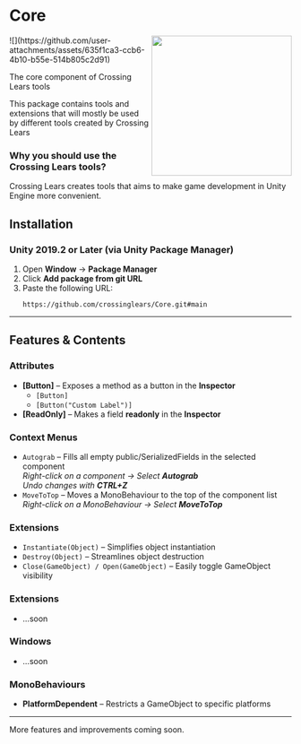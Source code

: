 # Core
<img src="https://github.com/user-attachments/assets/635f1ca3-ccb6-4b10-b55e-514b805c2d91" align="right" width="250">
![](https://github.com/user-attachments/assets/635f1ca3-ccb6-4b10-b55e-514b805c2d91)

The core component of Crossing Lears tools

This package contains tools and extensions that will mostly be used by different tools created by Crossing Lears

### Why you should use the Crossing Lears tools?
Crossing Lears creates tools that aims to make game development in Unity Engine more convenient.

## Installation
### Unity 2019.2 or Later (via Unity Package Manager)
1. Open **Window** → **Package Manager**
2. Click **Add package from git URL**
3. Paste the following URL:
   ```
   https://github.com/crossinglears/Core.git#main
   ```

---

## Features & Contents
### Attributes
- **[Button]** – Exposes a method as a button in the **Inspector**
  - ` [Button] `
  - ` [Button("Custom Label")] `
- **[ReadOnly]** – Makes a field **readonly** in the **Inspector**

### Context Menus
- `Autograb` – Fills all empty public/SerializedFields in the selected component  
  _Right-click on a component → Select **Autograb**_  
  _Undo changes with **CTRL+Z**_
- `MoveToTop` – Moves a MonoBehaviour to the top of the component list  
  _Right-click on a MonoBehaviour → Select **MoveToTop**_

### Extensions
- `Instantiate(Object)` – Simplifies object instantiation
- `Destroy(Object)` – Streamlines object destruction
- `Close(GameObject) / Open(GameObject)` – Easily toggle GameObject visibility

### Extensions
- ...soon
  
### Windows
- ...soon

### MonoBehaviours
- **PlatformDependent** – Restricts a GameObject to specific platforms

---

More features and improvements coming soon.


